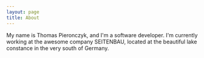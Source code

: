 ```yaml
---
layout: page
title: About
---
```


My name is Thomas Pieronczyk, and I'm a software developer. I'm currently working at the awesome company SEITENBAU, located at the beautiful lake constance in the very south of Germany.
